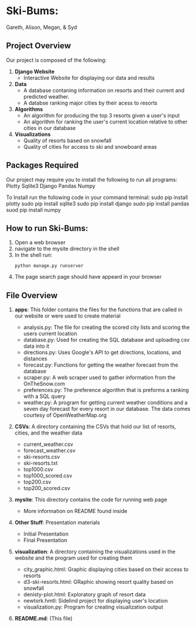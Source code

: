 # Ski-Bums:
Gareth, Alison, Megan, & Syd


## Project Overview
Our project is composed of the following:
1. **Django Website**
    - Interactive Website for displaying our data and results
2. **Data**
    - A database contaning information on resorts and their current and predicted weather.
    - A databse ranking major cities by their acess to resorts
3. **Algorithms**
    - An algorithm for producing the top 3 resorts given a user's input
    - An algorithm for ranking the user's current location relative to other cities in our database
4. **Visualizations**
    - Quality of resorts based on snowfall
    - Quality of cities for access to ski and snowboard areas
    
## Packages Required 
Our project may require you to install the following to run all programs:
Plotty
Sqlite3
Django
Pandas
Numpy

To Install run the following code in your command terminal:
sudo pip install plotty
sudo pip install sqlite3
sudo pip install django
sudo pip install pandas
suod pip install numpy

## How to run Ski-Bums:
1. Open a web browser
2. navigate to the mysite directory in the shell
3. In the shell run:
    ```
    python manage.py runserver
    ```
4. The page search page should have appeard in your browser

## File Overview 
1. **apps**: This folder contains the files for the functions that are called in our website or were used to create material
    - analysis.py: The file for creating the scored city lists and scoring the users current location
    - database.py: Used for creating the SQL database and uploading csv data into it 
    - directions.py: Uses Google's API to get directions, locations, and distances
    - forecast.py: Functions for getting the weather forecast from the database
    - scraper.py: A web scraper used to gather information from the OnTheSnow.com
    - preferences.py: The preference algorithm that is preforms a ranking with a SQL query
    - weather.py: A program for getting current weather conditions and a seven day forecast for every resort in our database. The data comes courtesy of OpenWeatherMap.org

2. **CSVs**: A directory containing the CSVs that hold our list of resorts, cities, and the weather data
    - current_weather.csv
    - forecast_weather.csv
    - ski-resorts.csv
    - ski-resorts.txt
    - top1000.csv
    - top1000_scored.csv
    - top200.csv
    - top200_scored.csv
    
3. **mysite**: This directory contains the code for running web page
    - More information on README found inside
    
4. **Other Stuff**: Presentation materials
    - Initial Presentation
    - Final Presentation
    
5. **visualization**:  A directory containing the visualizations used in the website and the program used for creating them
    - city_graphic.html: Graphic displaying cities based on their access to resorts
    - d3-ski-resorts.html: GRaphic showing resort quality based on snowfall
    - denisty-plot.html: Exploratory graph of resort data
    - newtork.hmtl: Sidelind project for displaying user's location
    - visualization.py: Program for creating visualization output
    
6. **README.md**: (This file)
